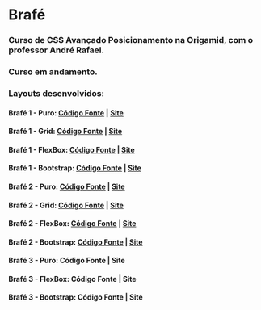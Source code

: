 # Brafé
### Curso de CSS Avançado Posicionamento na Origamid, com o professor André Rafael.
### Curso em andamento.
### Layouts desenvolvidos:
  #### Brafé 1 - Puro: [Código Fonte](https://github.com/Lucas-HMSC/brafe/tree/main/brafe-1/puro) | [Site](https://lucas-hmsc.github.io/brafe/brafe-1/puro/)
  #### Brafé 1 - Grid: [Código Fonte](https://github.com/Lucas-HMSC/brafe/tree/main/brafe-1/grid) | [Site](https://lucas-hmsc.github.io/brafe/brafe-1/grid/)
  #### Brafé 1 - FlexBox: [Código Fonte](https://github.com/Lucas-HMSC/brafe/tree/main/brafe-1/flexbox) | [Site](https://lucas-hmsc.github.io/brafe/brafe-1/flexbox/)
  #### Brafé 1 - Bootstrap: [Código Fonte](https://github.com/Lucas-HMSC/brafe/tree/main/brafe-1/bootstrap) | [Site](https://lucas-hmsc.github.io/brafe/brafe-1/bootstrap/)  
    
  #### Brafé 2 - Puro: [Código Fonte](https://github.com/Lucas-HMSC/brafe/tree/main/brafe-2/puro) | [Site](https://lucas-hmsc.github.io/brafe/brafe-2/puro/)
  #### Brafé 2 - Grid: [Código Fonte](https://github.com/Lucas-HMSC/brafe/tree/main/brafe-2/grid) | [Site](https://lucas-hmsc.github.io/brafe/brafe-2/grid/)
  #### Brafé 2 - FlexBox: [Código Fonte](https://github.com/Lucas-HMSC/brafe/tree/main/brafe-2/flexbox) | [Site](https://lucas-hmsc.github.io/brafe/brafe-2/flexbox/)
  #### Brafé 2 - Bootstrap: [Código Fonte](https://github.com/Lucas-HMSC/brafe/tree/main/brafe-2/bootstrap) | [Site](https://lucas-hmsc.github.io/brafe/brafe-2/bootstrap/)

  #### Brafé 3 - Puro: Código Fonte | Site
  #### Brafé 3 - FlexBox: Código Fonte | Site
  #### Brafé 3 - Bootstrap: Código Fonte | Site
